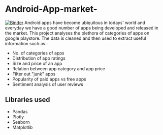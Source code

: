 # Android-App-market-

[![Binder](https://mybinder.org/badge_logo.svg)](https://mybinder.org/v2/gh/rashidhir6/Android-App-market-/a925b3ab853df65cd38a1bbea7fdc1c4618bf92f)
Android apps have become ubiquitous in todays' world and everyday we have a good number of apps being developed and released in the market. This project analyses the plethora of categories of apps on google playstore. The data is cleaned and then used to extract useful information such as :
- No. of categories of apps
- Distribution of app ratings
- Size and price of an app
- Relation between app category and app price
- Filter out "junk" apps
- Popularity of paid apps vs free apps
- Sentiment analysis of user reviews
## Libraries used
- Pandas
- Plotly
- Seaborn
- Matplotlib



